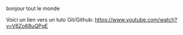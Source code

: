 bonjour tout le monde

Voici un lien vers un tuto Git/Github:
https://www.youtube.com/watch?v=V6Zo68uQPqE
